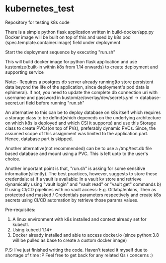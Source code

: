 # kubernetes_test
Repository for testing k8s code

There is a simple python flask application written in build-docker/app.py
Docker image will be built on top of this and used by k8s pod (spec.template.container.image) field under deployment

Start the deployment sequence by executing "run.sh"

This will build docker image for python flask application and use kustomize(built-in within k8s from 1.14 onwards) to create deployment and supporting service

Note:-
Requires a postgres db server already running(to store persistent data beyond the life of the application, since deployment's pod data is ephimeral). If not, you need to update the complete db connection uri with username and password in kustomize/overlay/dev/secrets.yml -> database-secret.uri field before running "run.sh"

An alternative to this can be to deploy database on k8s itself which requires a storage class to be defind(which depeneds on the underlying architecture on which k8s is deployed and which CSI it supports) and use this Storage class to create PVCs(on top of PVs), preferably dynamic PVCs.
Since, the assumed scope of this assignment was limited to the application part. Hence, database part is skipped.

Another alternative(not recommended) can be to use a /tmp/test.db file based database and mount using a PVC. This is left upto to the user's choice.

Another important point is that, "run.sh" is asking for some sensitive information(silently). The best practices, however, suggests to store these credentials:
a) If a vault is available: In a vault kv store and retrieve dynamically using "vault login" and "vault read" or "vault get" commands 
b) If using CI/CD pipelines with no vault access: E.g. Gitlab/Jenkins, Then as protected and masked / Credentials parameters respectively and create k8s secrets using CI/CD automation by retrieve those params values.

Pre-requisites:
1. A linux environment with k8s installed and context already set for kubectl.
2. Using kubectl 1.14+
3. Docker already installed and able to access docker.io (since python:3.8 will be pulled as base to create a custom docker image)

P.S: I've just finished writing the code. Haven't tested it myself due to shortage of time :P
Feel free to get back for any related Qs / concerns :)

